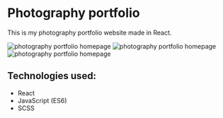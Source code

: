 # Photography portfolio
This is my photography portfolio website made in React. 

<img src="https://raw.githubusercontent.com/tea-milas/photography-portfolio/main/src/assets/img/ph_portfolio_screenshot.JPG" alt="photography portfolio homepage" />
<img src="https://raw.githubusercontent.com/tea-milas/photography-portfolio/main/src/assets/img/ph_portfolio_portraits_screenshot.JPG" alt="photography portfolio homepage" />
<img src="https://raw.githubusercontent.com/tea-milas/photography-portfolio/main/src/assets/img/ph_portfolio_contact_screenshot.JPG" alt="photography portfolio homepage" />

## Technologies used:
- React
- JavaScript (ES6)
- SCSS
